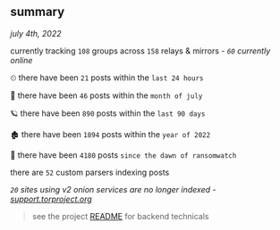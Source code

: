
## summary
_july 4th, 2022_

currently tracking `108` groups across `158` relays & mirrors - _`60` currently online_

⏲ there have been `21` posts within the `last 24 hours`

🦈 there have been `46` posts within the `month of july`

🪐 there have been `890` posts within the `last 90 days`

🏚 there have been `1894` posts within the `year of 2022`

🦕 there have been `4180` posts `since the dawn of ransomwatch`

there are `52` custom parsers indexing posts

_`20` sites using v2 onion services are no longer indexed - [support.torproject.org](https://support.torproject.org/onionservices/v2-deprecation/)_

> see the project [README](https://github.com/joshhighet/ransomwatch#ransomwatch--) for backend technicals
